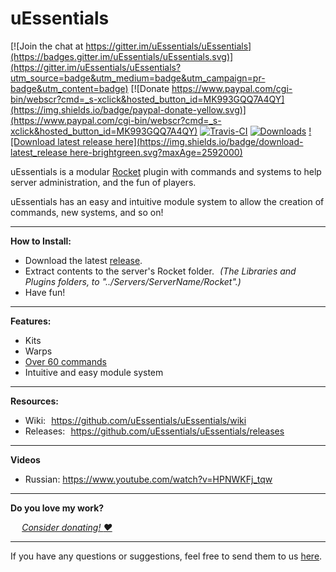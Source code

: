 # uEssentials

[![Join the chat at https://gitter.im/uEssentials/uEssentials](https://badges.gitter.im/uEssentials/uEssentials.svg)](https://gitter.im/uEssentials/uEssentials?utm_source=badge&utm_medium=badge&utm_campaign=pr-badge&utm_content=badge)
[![Donate https://www.paypal.com/cgi-bin/webscr?cmd=_s-xclick&hosted_button_id=MK993GQQ7A4QY](https://img.shields.io/badge/paypal-donate-yellow.svg)](https://www.paypal.com/cgi-bin/webscr?cmd=_s-xclick&hosted_button_id=MK993GQQ7A4QY) [![Travis-CI](https://api.travis-ci.org/uEssentials/uEssentials.svg?branch=master)](https://travis-ci.org/uEssentials/uEssentials)
[![Downloads](https://img.shields.io/github/downloads/uEssentials/uEssentials/total.svg?maxAge=600)](https://github.com/uEssentials/uEssentials/releases)
[![Download latest release here](https://img.shields.io/badge/download-latest_release here-brightgreen.svg?maxAge=2592000)](https://github.com/uEssentials/uEssentials/releases/latest)

uEssentials is a modular [Rocket](http://rocketmod.net/) plugin with commands and systems to help server administration, and the fun of players.

uEssentials has an easy and intuitive module system to allow the creation of commands, new systems, and so on!

---

**How to Install:**

- Download the latest [release](https://github.com/uEssentials/uEssentials/releases/latest).
- Extract contents to the server's Rocket folder. _(The Libraries and Plugins folders, to "../Servers/ServerName/Rocket".)_
- Have fun!

---

**Features:**
- Kits
- Warps
- [Over 60 commands](https://github.com/uEssentials/uEssentials/wiki/Command-Reference)
- Intuitive and easy module system

---

**Resources:**
- Wiki: https://github.com/uEssentials/uEssentials/wiki
- Releases: https://github.com/uEssentials/uEssentials/releases

---

**Videos**
- Russian: https://www.youtube.com/watch?v=HPNWKFj_tqw

---

**Do you love my work?**

  _[Consider donating! :heart:](https://www.paypal.com/cgi-bin/webscr?cmd=_s-xclick&hosted_button_id=MK993GQQ7A4QY)_

---

If you have any questions or suggestions, feel free to send them to us [here](https://github.com/uEssentials/uEssentials/issues/).
